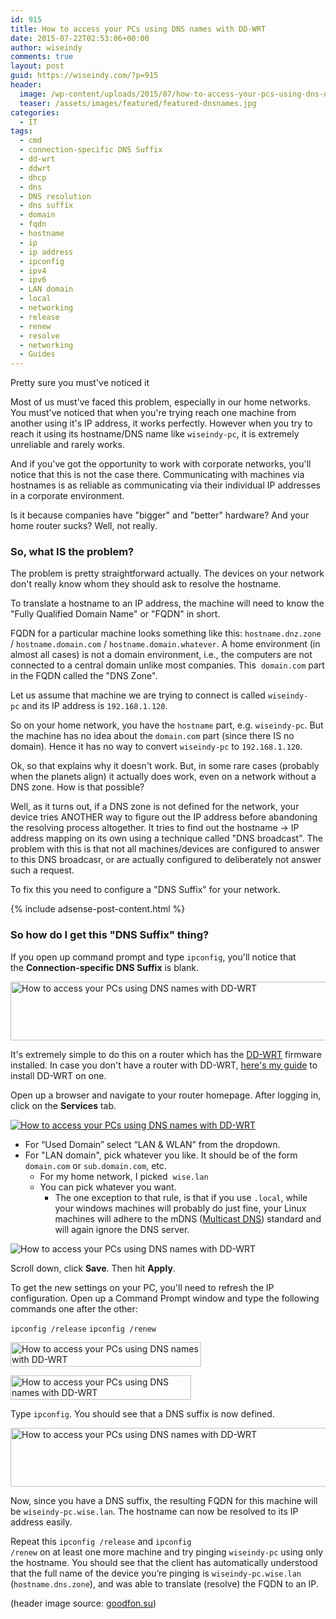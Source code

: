 ```yaml
---
id: 915
title: How to access your PCs using DNS names with DD-WRT
date: 2015-07-22T02:53:06+00:00
author: wiseindy
comments: true
layout: post
guid: https://wiseindy.com/?p=915
header:
  image: /wp-content/uploads/2015/07/how-to-access-your-pcs-using-dns-names-with-dd-wrt.jpg
  teaser: /assets/images/featured/featured-dnsnames.jpg
categories:
  - IT
tags:
  - cmd
  - connection-specific DNS Suffix
  - dd-wrt
  - ddwrt
  - dhcp
  - dns
  - DNS resolution
  - dns suffix
  - domain
  - fqdn
  - hostname
  - ip
  - ip address
  - ipconfig
  - ipv4
  - ipv6
  - LAN domain
  - local
  - networking
  - release
  - renew
  - resolve
  - networking
  - Guides
---
```

Pretty sure you must've noticed it

Most of us must've faced this problem, especially in our home networks. You must've noticed that when you're trying reach one machine from another using it's IP address, it works perfectly. However when you try to reach it using its hostname/DNS name like <code>wiseindy-pc</code>, it is extremely unreliable and rarely works.

<!--more-->

And if you've got the opportunity to work with corporate networks, you'll notice that this is not the case there. Communicating with machines via hostnames is as reliable as communicating via their individual IP addresses in a corporate environment.

Is it because companies have "bigger" and "better" hardware? And your home router sucks? Well, not really.
<h3>So, what IS the problem?</h3>
The problem is pretty straightforward actually. The devices on your network don't really know whom they should ask to resolve the hostname.

To translate a hostname to an IP address, the machine will need to know the "Fully Qualified Domain Name" or "FQDN" in short.

FQDN for a particular machine looks something like this: <code>hostname.dnz.zone</code> / <code>hostname.domain.com</code> / <code>hostname.domain.whatever</code>. A home environment (in almost all cases) is not a domain environment, i.e., the computers are not connected to a central domain unlike most companies. This  <code>domain.com</code> part in the FQDN called the "DNS Zone".

Let us assume that machine we are trying to connect is called <code>wiseindy-pc</code> and its IP address is <code>192.168.1.120</code>.

So on your home network, you have the <code>hostname</code> part, e.g. <code>wiseindy-pc</code>. But the machine has no idea about the <code>domain.com</code> part (since there IS no domain). Hence it has no way to convert <code>wiseindy-pc</code> to <code>192.168.1.120</code>.

Ok, so that explains why it doesn't work. But, in some rare cases (probably when the planets align) it actually does work, even on a network without a DNS zone. How is that possible?

Well, as it turns out, if a DNS zone is not defined for the network, your device tries ANOTHER way to figure out the IP address before abandoning the resolving process altogether. It tries to find out the hostname -&gt; IP address mapping on its own using a technique called "DNS broadcast". The problem with this is that not all machines/devices are configured to answer to this DNS broadcasr, or are actually configured to deliberately not answer such a request.

To fix this you need to configure a "DNS Suffix" for your network.

<div class="row">
  <div class="col-12">
    {% include adsense-post-content.html %}
  </div>
</div>

<h3>So how do I get this "DNS Suffix" thing?</h3>
If you open up command prompt and type <code>ipconfig</code>, you'll notice that the <strong>Connection-specific DNS Suffix</strong> is blank.

<a target="_blank" href="https://wiseindy.com/wp-content/uploads/2015/07/how-to-access-your-pcs-using-dns-names-with-dd-wrt-03.png"><img class="alignnone size-full wp-image-926" src="https://wiseindy.com/wp-content/uploads/2015/07/how-to-access-your-pcs-using-dns-names-with-dd-wrt-03.png" alt="How to access your PCs using DNS names with DD-WRT" width="540" height="94" /></a>

It's extremely simple to do this on a router which has the <a target="_blank" href="https://en.wikipedia.org/wiki/DD-WRT" target="_blank">DD-WRT</a> firmware installed. In case you don't have a router with DD-WRT, <a target="_blank" href="https://wiseindy.com/it/installing-dd-wrt-on-tp-link-tl-wdr3600-n600/" target="_blank">here's my guide</a> to install DD-WRT on one.

Open up a browser and navigate to your router homepage. After logging in, click on the <strong>Services</strong> tab.

<a target="_blank" href="https://wiseindy.com/wp-content/uploads/2015/07/how-to-access-your-pcs-using-dns-names-with-dd-wrt-001.png"><img class="alignnone size-full wp-image-924" src="https://wiseindy.com/wp-content/uploads/2015/07/how-to-access-your-pcs-using-dns-names-with-dd-wrt-001.png" alt="How to access your PCs using DNS names with DD-WRT" /></a>
<ul>
	<li>For “Used Domain” select “LAN &amp; WLAN” from the dropdown.</li>
	<li>For "LAN domain", pick whatever you like. It should be of the form <code>domain.com</code> or <code>sub.domain.com</code>, etc.
<ul>
	<li>For my home network, I picked  <code>wise.lan</code></li>
	<li>You can pick whatever you want.
<ul>
	<li>The one exception to that rule, is that if you use <code>.local</code>, while your windows machines will probably do just fine, your Linux machines will adhere to the mDNS (<a target="_blank" href="http://tools.ietf.org/html/draft-lynn-dnsext-site-mdns-01" target="_blank">Multicast DNS</a>) standard and will again ignore the DNS server.</li>
</ul>
</li>
</ul>
</li>
</ul>
<img class="alignnone size-full wp-image-925" src="https://wiseindy.com/wp-content/uploads/2015/07/how-to-access-your-pcs-using-dns-names-with-dd-wrt-02.png" alt="How to access your PCs using DNS names with DD-WRT" />

Scroll down, click <strong>Save</strong>. Then hit <strong>Apply</strong>.

To get the new settings on your PC, you'll need to refresh the IP configuration. Open up a Command Prompt window and type the following commands one after the other:

<code>ipconfig /release</code>
<code>ipconfig /renew</code>

<a target="_blank" href="https://wiseindy.com/wp-content/uploads/2015/07/how-to-access-your-pcs-using-dns-names-with-dd-wrt-05.png"><img class="alignnone size-full wp-image-927" src="https://wiseindy.com/wp-content/uploads/2015/07/how-to-access-your-pcs-using-dns-names-with-dd-wrt-05.png" alt="How to access your PCs using DNS names with DD-WRT" width="305" height="39" /></a>

<a target="_blank" href="https://wiseindy.com/wp-content/uploads/2015/07/how-to-access-your-pcs-using-dns-names-with-dd-wrt-06.png"><img class="alignnone size-full wp-image-928" src="https://wiseindy.com/wp-content/uploads/2015/07/how-to-access-your-pcs-using-dns-names-with-dd-wrt-06.png" alt="How to access your PCs using DNS names with DD-WRT" width="289" height="39" /></a>

Type <code>ipconfig</code>. You should see that a DNS suffix is now defined.

<a target="_blank" href="https://wiseindy.com/wp-content/uploads/2015/07/how-to-access-your-pcs-using-dns-names-with-dd-wrt-4.png"><img class="alignnone size-full wp-image-929" src="https://wiseindy.com/wp-content/uploads/2015/07/how-to-access-your-pcs-using-dns-names-with-dd-wrt-4.png" alt="How to access your PCs using DNS names with DD-WRT" width="540" height="94" /></a>

Now, since you have a DNS suffix, the resulting FQDN for this machine will be <code>wiseindy-pc.wise.lan</code>. The hostname can now be resolved to its IP address easily.

Repeat this <code>ipconfig /release</code> and <code>ipconfig /renew</code> on at least one more machine and try pinging <code>wiseindy-pc</code> using only the hostname. You should see that the client has automatically understood that the full name of the device you’re pinging is <code>wiseindy-pc.wise.lan</code> (<code>hostname.dns.zone</code>), and was able to translate (resolve) the FQDN to an IP.

(header image source: <a target="_blank" href="http://www.goodfon.su/wallpaper/dns-d-n-s-oskolki-tuman.html" target="_blank">goodfon.su</a>)
